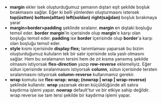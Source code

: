 - **margin** ekler isek oluşturduğumuz şemanın dıştan eşit şekilde boşluk bırakmasını sağlar. Eğer ki belli yönlerden oluşturmasını istersek **top(üstten)** **bottom(alttan)** **left(soldan)** **right(sağdan)** boşluk bırakmaya yarar
- **margin>border>padding** şeklinde sıralanır. **margin** en dıştaki boşluğu temsil eder. **border** **margin**'in içerisinde olup **margin**'e karşı olan boşluğu temsil eder. **padding** ise **border** içerisinde olup **border**'a karşı olan boşluğu temsil eder. 
- **style** kısmı içerisinde **display:flex;** tanımlaması yaparsak bu bizim oluşturduğumuz kutuların tek bir satır içerisinde sola yaslı olmasını sağlar. Hem bu sıralamanın tersini hem de zıt kısma yansımış şekilde olmasını istiyorsak **flex-direction** yazıp **row-reverse** eklemeliyiz. Eğer sütun içerisinde sıralanmasını istiyorsak **column**, sütun içerisinde tersten sıralanmasını istiyorsak **column-reverse** kullanmamız gerekir.
- **wrap** komutu ise **flex-wrap: wrap;  (nowrap | wrap | wrap-reverse)** şeklinde kullanılır. **wrap** yazarsak ekran küçüldüğünde alt satıra kaydırma işlemi yapar. **nowrap** default'tur ve bir etkiye sahip değildir. wrap reverse ise tam tersi şekilde bir kaydırma işlemi yapar.
